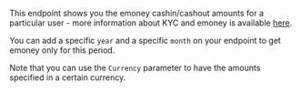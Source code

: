 This endpoint shows you the emoney cashin/cashout amounts for a particular user - more information about KYC and emoney is available [here](https://support.mangopay.com/s/article/what-is-kyc?language=en_US). 

You can add a specific `year` and a specific `month` on your endpoint to get emoney only for this period.

Note that you can use the `Currency` parameter to have the amounts specified in a certain currency.